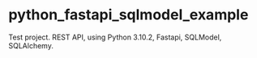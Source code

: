 # python_fastapi_sqlmodel_example
Test project. REST API, using Python 3.10.2, Fastapi, SQLModel, SQLAlchemy.
